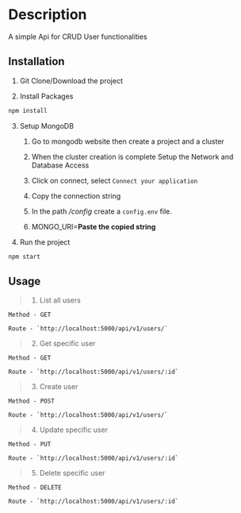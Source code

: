 # Description

A simple Api for CRUD User functionalities

## Installation
1) Git Clone/Download the project

2) Install Packages
```bash
npm install
```

3) Setup MongoDB
    1) Go to mongodb website then create a project and a cluster

    2) When the cluster creation is complete Setup the Network and Database Access

    3) Click on connect, select `Connect your application`

    4) Copy the connection string

    5) In the path */config* create a `config.env` file.

    6) MONGO_URI=**Paste the copied string**

4) Run the project
```bash
npm start
```

## Usage

>1) List all users

    Method - GET

    Route - `http://localhost:5000/api/v1/users/`

>2) Get specific user

    Method - GET

    Route - `http://localhost:5000/api/v1/users/:id`

>3) Create user

    Method - POST

    Route - `http://localhost:5000/api/v1/users/`

>4) Update specific user

    Method - PUT

    Route - `http://localhost:5000/api/v1/users/:id`

>5) Delete specific user

    Method - DELETE

    Route - `http://localhost:5000/api/v1/users/:id`
